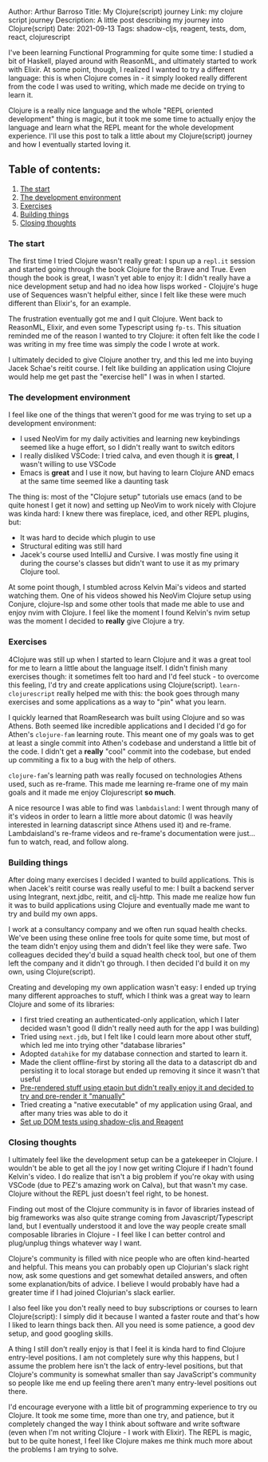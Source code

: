 Author: Arthur Barroso
Title: My Clojure(script) journey
Link: my clojure script journey
Description: A little post describing my journey into Clojure(script)
Date: 2021-09-13
Tags: shadow-cljs, reagent, tests, dom, react, clojurescript

I've been learning Functional Programming for quite some time: I studied a bit of Haskell, played around with ReasonML, and ultimately started to work with Elixir. At some point, though, I realized I wanted to try a different language: this is when Clojure comes in - it simply looked really different from the code I was used to writing, which made me decide on trying to learn it.

Clojure is a really nice language and the whole "REPL oriented development" thing is magic, but it took me some time to actually enjoy the language and learn what the REPL meant for the whole development experience. I'll use this post to talk a little about my Clojure(script) journey and how I eventually started loving it.

## Table of contents:
1. [The start](#start)
2. [The development environment](#devenv)
3. [Exercises](#exercises)
4. [Building things](#building)
5. [Closing thoughts](#closing)

### The start <a name="start"></a>
The first time I tried Clojure wasn't really great: I spun up a `repl.it` session and started going through the book Clojure for the Brave and True. Even though the book is great, I wasn't yet able to enjoy it: I didn't really have a nice development setup and had no idea how lisps worked - Clojujre's huge use of Sequences wasn't helpful either, since I felt like these were much different than Elixir's, for an example. 

The frustration eventually got me and I quit Clojure. Went back to ReasonML, Elixir, and even some Typescript using `fp-ts`. This situation reminded me of the reason I wanted to try Clojure: it often felt like the code I was writing in my free time was simply the code I wrote at work.

I ultimately decided to give Clojure another try, and this led me into buying Jacek Schae's reitit course. I felt like building an application using Clojure would help me get past the "exercise hell" I was in when I started.

### The development environment <a name="devenv"></a>
I feel like one of the things that weren't good for me was trying to set up a development environment:
- I used NeoVim for my daily activities and learning new keybindings seemed like a huge effort, so I didn't really want to switch editors
- I really disliked VSCode: I tried calva, and even though it is **great**, I wasn't willing to use VSCode
- Emacs is **great** and I use it now, but having to learn Clojure AND emacs at the same time seemed like a daunting task

The thing is: most of the "Clojure setup" tutorials use emacs (and to be quite honest I get it now) and setting up NeoVim to work nicely with Clojure was kinda hard: I knew there was fireplace, iced, and other REPL plugins, but:
- It was hard to decide which plugin to use
- Structural editing was still hard
- Jacek's course used IntelliJ and Cursive. I was mostly fine using it during the course's classes but didn't want to use it as my primary Clojure tool.

At some point though, I stumbled across Kelvin Mai's videos and started watching them. One of his videos showed his NeoVim Clojure setup using Conjure, clojure-lsp and some other tools that made me able to use and enjoy nvim with Clojure. I feel like the moment I found Kelvin's nvim setup was the moment I decided to **really** give Clojure a try.

### Exercises <a name="exercises"></a>
4Clojure was still up when I started to learn Clojure and it was a great tool for me to learn a little about the language itself. I didn't finish many exercises though: it sometimes felt too hard and I'd feel stuck - to overcome this feeling, I'd try and create applications using Clojure(script). `learn-clojurescript` really helped me with this: the book goes through many exercises and some applications as a way to "pin" what you learn.

I quickly learned that RoamResearch was built using Clojure and so was Athens. Both seemed like incredible applications and I decided I'd go for Athen's `clojure-fam` learning route. This meant one of my goals was to get at least a single commit into Athen's codebase and understand a little bit of the code. I didn't get a **really** "cool" commit into the codebase, but ended up commiting a fix to a bug with the help of others. 

`clojure-fam`'s learning path was really focused on technologies Athens used, such as re-frame. This made me learning re-frame one of my main goals and it made me enjoy Clojurescript **so much**.

A nice resource I was able to find was `lambdaisland`: I went through many of it's videos in order to learn a little more about datomic (I was heavily interested in learning datascript since Athens used it) and re-frame. Lambdaisland's re-frame videos and re-frame's documentation were just... fun to watch, read, and follow along.

### Building things <a name="building"></a>
After doing many exercises I decided I wanted to build applications. This is when Jacek's reitit course was really useful to me: I built a backend server using Integrant, next.jdbc, reitit, and clj-http. This made me realize how fun it was to build applications using Clojure and eventually made me want to try and build my own apps.

I work at a consultancy company and we often run squad health checks. We've been using these online free tools for quite some time, but most of the team didn't enjoy using them and didn't feel like they were safe. Two colleagues decided they'd build a squad health check tool, but one of them left the company and it didn't go through. I then decided I'd build it on my own, using Clojure(script).

Creating and developing my own application wasn't easy: I ended up trying many different approaches to stuff, which I think was a great way to learn Clojure and some of its libraries:
- I first tried creating an authenticated-only application, which I later decided wasn't good (I didn't really need auth for the app I was building)
- Tried using `next.jdb`, but I felt like I could learn more about other stuff, which led me into trying other "database libraries"
- Adopted `datahike` for my database connection and started to learn it.
- Made the client offline-first by storing all the data to a datascript db and persisting it to local storage but ended up removing it since it wasn't that useful
- [Pre-rendered stuff using etaoin but didn't really enjoy it and decided to try and pre-render it "manually"](https://www.arthurbrrs.me/prerendering-react-clojurescript-land.html)
- Tried creating a "native executable" of my application using Graal, and after many tries was able to do it
- [Set up DOM tests using shadow-cljs and Reagent](https://www.arthurbrrs.me/prerendering-react-clojurescript-land.html)

### Closing thoughts <a name="closing"></a>

I ultimately feel like the development setup can be a gatekeeper in Clojure. I wouldn't be able to get all the joy I now get writing Clojure if I hadn't found Kelvin's video. I do realize that isn't a big problem if you're okay with using VSCode (due to PEZ's amazing work on Calva), but that wasn't my case. Clojure without the REPL just doesn't feel right, to be honest.

Finding out most of the Clojure community is in favor of libraries instead of big frameworks was also quite strange coming from Javascript/Typescript land, but I eventually understood it and love the way people create small composable libraries in Clojure - I feel like I can better control and plug/unplug things whatever way I want.

Clojure's community is filled with nice people who are often kind-hearted and helpful. This means you can probably open up Clojurian's slack right now, ask some questions and get somewhat detailed answers, and often some explanation/bits of advice. I believe I would probably have had a greater time if I had joined Clojurian's slack earlier.

I also feel like you don't really need to buy subscriptions or courses to learn Clojure(script): I simply did it because I wanted a faster route and that's how I liked to learn things back then. All you need is some patience, a good dev setup, and good googling skills.

A thing I still don't really enjoy is that I feel it is kinda hard to find Clojure entry-level positions. I am not completely sure why this happens, but I assume the problem here isn't the lack of entry-level positions, but that Clojure's community is somewhat smaller than say JavaScript's community so people like me end up feeling there aren't many entry-level positions out there.

I'd encourage everyone with a little bit of programming experience to try ou Clojure. It took me some time, more than one try, and patience, but it completely changed the way I think about software and write software (even when I'm not writing Clojure - I work with Elixir). The REPL is magic, but to be quite honest, I feel like Clojure makes me think much more about the problems I am trying to solve.
